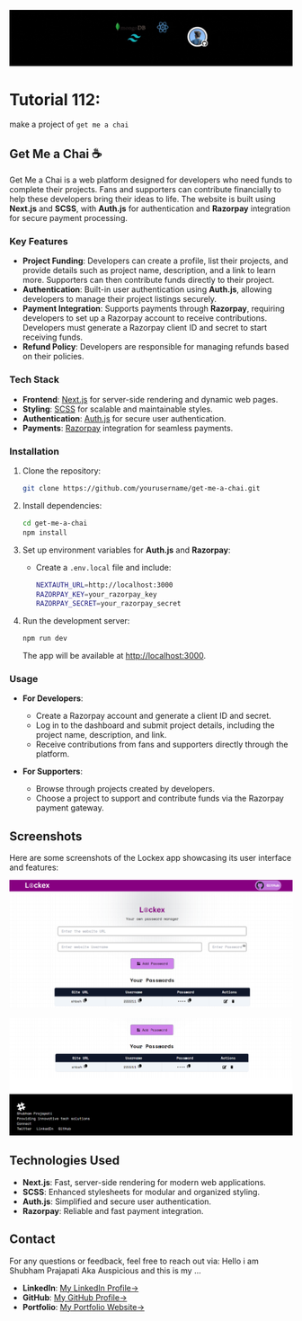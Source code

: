 [![MasterHead](https://github.com/Auspicious-EX/Lockex-PasswordManager/blob/main/src/assets/Demo-Picture/BANNER.gif?raw=true)](https://github.com/Auspicious-EX/DailyWebDev)

# Tutorial 112: 
make a project of `get me a chai`
## Get Me a Chai ☕

Get Me a Chai is a web platform designed for developers who need funds to complete their projects. Fans and supporters can contribute financially to help these developers bring their ideas to life. The website is built using **Next.js** and **SCSS**, with **Auth.js** for authentication and **Razorpay** integration for secure payment processing.

### Key Features

- **Project Funding**: Developers can create a profile, list their projects, and provide details such as project name, description, and a link to learn more. Supporters can then contribute funds directly to their project.
- **Authentication**: Built-in user authentication using **Auth.js**, allowing developers to manage their project listings securely.
- **Payment Integration**: Supports payments through **Razorpay**, requiring developers to set up a Razorpay account to receive contributions. Developers must generate a Razorpay client ID and secret to start receiving funds.
- **Refund Policy**: Developers are responsible for managing refunds based on their policies.

### Tech Stack

- **Frontend**: [Next.js](https://nextjs.org/) for server-side rendering and dynamic web pages.
- **Styling**: [SCSS](https://sass-lang.com/) for scalable and maintainable styles.
- **Authentication**: [Auth.js](https://authjs.dev/) for secure user authentication.
- **Payments**: [Razorpay](https://razorpay.com/) integration for seamless payments.

### Installation

1. Clone the repository:
   ```bash
   git clone https://github.com/yourusername/get-me-a-chai.git
   ```

2. Install dependencies:
   ```bash
   cd get-me-a-chai
   npm install
   ```

3. Set up environment variables for **Auth.js** and **Razorpay**:
   - Create a `.env.local` file and include:
     ```bash
     NEXTAUTH_URL=http://localhost:3000
     RAZORPAY_KEY=your_razorpay_key
     RAZORPAY_SECRET=your_razorpay_secret
     ```

4. Run the development server:
   ```bash
   npm run dev
   ```

   The app will be available at [http://localhost:3000](http://localhost:3000).

### Usage

- **For Developers**:
  - Create a Razorpay account and generate a client ID and secret.
  - Log in to the dashboard and submit project details, including the project name, description, and link.
  - Receive contributions from fans and supporters directly through the platform.

- **For Supporters**:
  - Browse through projects created by developers.
  - Choose a project to support and contribute funds via the Razorpay payment gateway.


## Screenshots

Here are some screenshots of the Lockex app showcasing its user interface and features:


   ![Homepage](https://github.com/Auspicious-EX/Lockex-PasswordManager/blob/main/src/assets/Demo-Picture/1.png?raw=true)

   ![Credential Management](https://github.com/Auspicious-EX/Lockex-PasswordManager/blob/main/src/assets/Demo-Picture/2.png?raw=true)

## Technologies Used

- **Next.js**: Fast, server-side rendering for modern web applications.
- **SCSS**: Enhanced stylesheets for modular and organized styling.
- **Auth.js**: Simplified and secure user authentication.
- **Razorpay**: Reliable and fast payment integration.

## Contact

For any questions or feedback, feel free to reach out via:
Hello i am Shubham Prajapati Aka Auspicious and this is my ...

- **LinkedIn**: [My LinkedIn Profile->](https://www.linkedin.com/in/shubham-prajapati-b1051a246/)
- **GitHub**: [My GitHub Profile->](https://github.com/Auspicious-EX)
- **Portfolio**: [My Portfolio Website->](https://auspicious.me)

